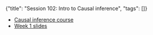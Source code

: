 {"title": "Session 102: Intro to Causal inference", "tags": []}
* [Causal inference course](https://www.bradyneal.com/causal-inference-course)
* [Week 1 slides](https://www.bradyneal.com/slides/1%20-%20A%20Brief%20Introduction%20to%20Causal%20Inference.pdf)


